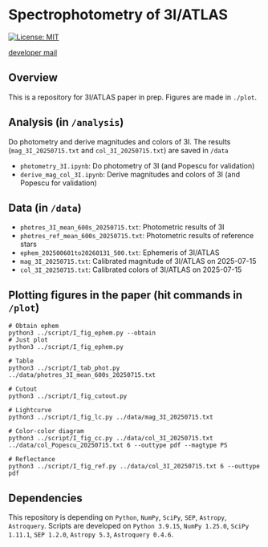 # Spectrophotometry of 3I/ATLAS
[![License: MIT](https://img.shields.io/badge/License-MIT-yellow.svg)](https://opensource.org/licenses/MIT)

[developer mail](mailto:jbeniyama@oca.eu)

## Overview
This is a repository for 3I/ATLAS paper in prep.
Figures are made in `./plot`.

## Analysis (in `/analysis`)
Do photometry and derive magnitudes and colors of 3I. The results (`mag_3I_20250715.txt` and `col_3I_20250715.txt`) are saved in `/data`
* `photometry_3I.ipynb`: Do photometry of 3I (and Popescu for validation)
* `derive_mag_col_3I.ipynb`: Derive magnitudes and colors of 3I (and Popescu for validation)

## Data (in `/data`)
* `photres_3I_mean_600s_20250715.txt`: Photometric results of 3I
* `photres_ref_mean_600s_20250715.txt`: Photometric results of reference stars
* `ephem_202500601to20260131_500.txt`: Ephemeris of 3I/ATLAS
* `mag_3I_20250715.txt`: Calibrated magnitude of 3I/ATLAS on 2025-07-15
* `col_3I_20250715.txt`: Calibrated colors of 3I/ATLAS on 2025-07-15

## Plotting figures in the paper (hit commands in `/plot`)
```
# Obtain ephem
python3 ../script/I_fig_ephem.py --obtain
# Just plot
python3 ../script/I_fig_ephem.py
```

```
# Table 
python3 ../script/I_tab_phot.py ../data/photres_3I_mean_600s_20250715.txt
```

```
# Cutout
python3 ../script/I_fig_cutout.py
```

```
# Lightcurve
python3 ../script/I_fig_lc.py ../data/mag_3I_20250715.txt
```

```
# Color-color diagram
python3 ../script/I_fig_cc.py ../data/col_3I_20250715.txt ../data/col_Popescu_20250715.txt 6 --outtype pdf --magtype PS
```

```
# Reflectance
python3 ../script/I_fig_ref.py ../data/col_3I_20250715.txt 6 --outtype pdf
```

## Dependencies
This repository is depending on `Python`, `NumPy`, `SciPy`, `SEP`, `Astropy`, `Astroquery`.
Scripts are developed on `Python 3.9.15`, `NumPy 1.25.0`, `SciPy 1.11.1`, `SEP 1.2.0`, `Astropy 5.3`, `Astroquery 0.4.6`.
